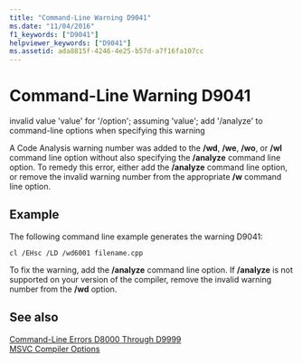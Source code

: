 ```yaml
---
title: "Command-Line Warning D9041"
ms.date: "11/04/2016"
f1_keywords: ["D9041"]
helpviewer_keywords: ["D9041"]
ms.assetid: ada8815f-4246-4e25-b57d-a7f16fa107cc
---
```

# Command-Line Warning D9041

invalid value 'value' for '/option'; assuming 'value'; add '/analyze' to command-line options when specifying this warning

A Code Analysis warning number was added to the **/wd**, **/we**, **/wo**, or **/wl** command line option without also specifying the **/analyze** command line option. To remedy this error, either add the **/analyze** command line option, or remove the invalid warning number from the appropriate **/w** command line option.

## Example

The following command line example generates the warning D9041:

```
cl /EHsc /LD /wd6001 filename.cpp
```

To fix the warning, add the **/analyze** command line option. If **/analyze** is not supported on your version of the compiler, remove the invalid warning number from the **/wd** option.

## See also

[Command-Line Errors D8000 Through D9999](../../error-messages/tool-errors/command-line-errors-d8000-through-d9999.md)<br/>
[MSVC Compiler Options](../../build/reference/compiler-options.md)
